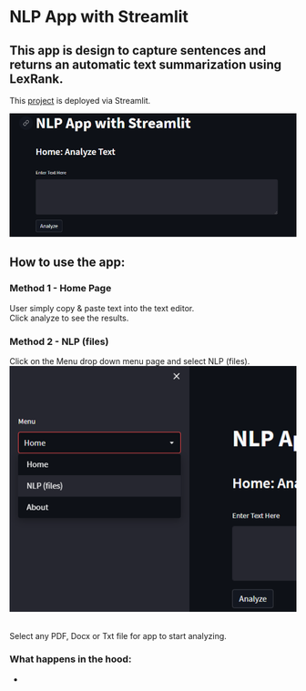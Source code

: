 # NLP App with Streamlit
## This app is design to capture sentences and returns an automatic text summarization using LexRank.

This [project](https://mhidayatz-streamlit-app-h1htjm.streamlitapp.com/) is deployed via Streamlit.

![](https://github.com/MHidayatz/StreamLit/blob/main/Visuals/00_Main.PNG)

## How to use the app:

### Method 1 - Home Page
User simply copy & paste text into the text editor. 
<br> Click analyze to see the results.

### Method 2 - NLP (files) 
Click on the Menu drop down menu page and select NLP (files).
![](https://github.com/MHidayatz/StreamLit/blob/main/Visuals/02_Menu.png)

<br>
Select any PDF, Docx or Txt file for app to start analyzing.

### What happens in the hood: 

-




 
